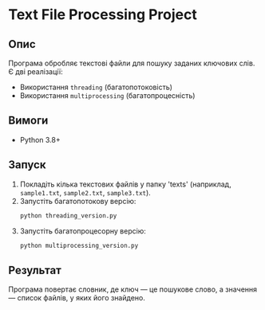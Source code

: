 # Text File Processing Project

## Опис
Програма обробляє текстові файли для пошуку заданих ключових слів. Є дві реалізації:
- Використання `threading` (багатопотоковість)
- Використання `multiprocessing` (багатопроцесність)

## Вимоги
- Python 3.8+

## Запуск
1. Покладіть кілька текстових файлів у папку 'texts' (наприклад, `sample1.txt`, `sample2.txt`, `sample3.txt`).
2. Запустіть багатопотокову версію:
   ```bash
   python threading_version.py
   ```
3. Запустіть багатопроцесорну версію:
   ```bash
   python multiprocessing_version.py
   ```

## Результат
Програма повертає словник, де ключ — це пошукове слово, а значення — список файлів, у яких його знайдено.
